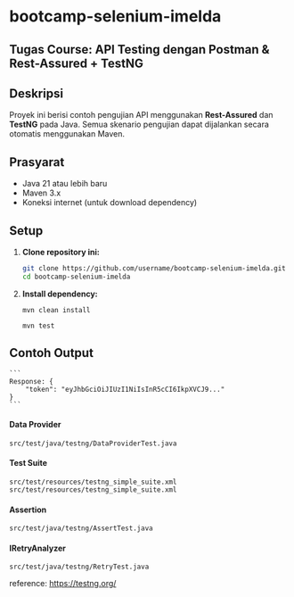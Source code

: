 # bootcamp-selenium-imelda

## Tugas Course: API Testing dengan Postman & Rest-Assured + TestNG

## Deskripsi
Proyek ini berisi contoh pengujian API menggunakan **Rest-Assured** dan **TestNG** pada Java. Semua skenario pengujian dapat dijalankan secara otomatis menggunakan Maven.

## Prasyarat
- Java 21 atau lebih baru
- Maven 3.x
- Koneksi internet (untuk download dependency)

## Setup
1. **Clone repository ini:**
   ```sh
   git clone https://github.com/username/bootcamp-selenium-imelda.git
   cd bootcamp-selenium-imelda

2. **Install dependency:** 

    ```mvn clean install```

    ```mvn test```

## Contoh Output
    ```
    Response: {
        "token": "eyJhbGciOiJIUzI1NiIsInR5cCI6IkpXVCJ9..."
    }
    ```

#### Data Provider
```src/test/java/testng/DataProviderTest.java```

#### Test Suite
```src/test/resources/testng_simple_suite.xml```
```src/test/resources/testng_simple_suite.xml```

#### Assertion
```src/test/java/testng/AssertTest.java```

#### IRetryAnalyzer
```src/test/java/testng/RetryTest.java```

reference: https://testng.org/
